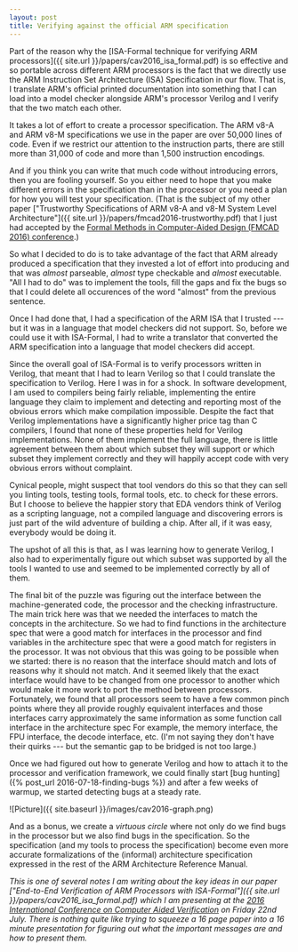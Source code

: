 ```yaml
---
layout: post
title: Verifying against the official ARM specification
---
```


Part of the reason why  the [ISA-Formal technique for verifying ARM
processors]({{ site.url }}/papers/cav2016_isa_formal.pdf) is so effective and
so portable across different ARM processors is the fact that we directly use the
ARM Instruction Set Architecture (ISA) Specification in our flow.
That is, I translate ARM's official printed documentation into something that
I can load into a model checker alongside ARM's processor Verilog and I verify
that the two match each other.

It takes a lot of effort to create a processor specification.  The ARM v8-A and
ARM v8-M specifications we use in the paper are over 50,000 lines of code.
Even if we restrict our attention to the instruction parts, there are still
more than 31,000 of code and more than 1,500 instruction encodings.

And if you think you can write that much code without introducing errors, then
you are fooling yourself.  So you either need to hope that you make different
errors in the specification than in the processor or you need a plan for how
you will test your specification.  (That is the subject of my other paper
["Trustworthy Specifications of ARM v8-A and v8-M System Level
Architecture"]({{ site.url }}/papers/fmcad2016-trustworthy.pdf) that I just had
accepted by the [Formal Methods in Computer-Aided Design (FMCAD 2016)
conference](http://www.cs.utexas.edu/users/hunt/FMCAD/FMCAD16/index.shtml).)

So what I decided to do is to take advantage of the fact that ARM already
produced a specification that they invested a lot of effort into producing and
that was _almost_ parseable, _almost_ type checkable and _almost_ executable.
"All I had to do" was to implement the tools, fill the gaps and fix the bugs so
that I could delete all occurences of the word "almost" from the previous
sentence.

Once I had done that, I had a specification of the ARM ISA that I trusted --- but
it was in a language that model checkers did not support.  So, before we could
use it with ISA-Formal, I had to write a translator that converted the ARM
specification into a language that model checkers did accept.

Since the overall goal of ISA-Formal is to verify processors written in
Verilog, that meant that I had to learn Verilog so that I could translate the
specification to Verilog.  Here I was in for a shock.  In software
development, I am used to compilers being fairly reliable, implementing
the entire language they claim to implement and detecting and reporting
most of the obvious errors which make compilation impossible.
Despite the fact that Verilog implementations have a significantly
higher price tag than C compilers, I found that none of these properties
held for Verilog implementations.  None of them implement the full language,
there is little agreement between them about which subset they will support
or which subset they implement correctly and they will happily accept code
with very obvious errors without complaint.

Cynical people, might suspect that tool vendors do this so that
they can sell you linting tools, testing tools, formal tools, etc. to check for
these errors.  But I choose to believe the happier story that EDA vendors think
of Verilog as a scripting language, not a compiled language and discovering
errors is just part of the wild adventure of building a chip.  After all, if it
was easy, everybody would be doing it.

The upshot of all this is that, as I was learning how to generate
Verilog, I also had to experimentally figure out which subset was supported by
all the tools I wanted to use and seemed to be implemented correctly by all of
them.

The final bit of the puzzle was figuring out the interface between the
machine-generated code, the processor and the checking infrastructure.  The
main trick here was that we needed the interfaces to match the concepts in the
architecture.  So we had to find functions in the architecture spec that were
a good match for interfaces in the processor and find variables in the
architecture spec that were a good match for registers in the processor.  It
was not obvious that this was going to be possible when we started: there is no
reason that the interface should match and lots of reasons why it should not
match.  And it seemed likely that the exact interface would have to be changed
from one processor to another which would make it more work to port the method
between processors.  Fortunately, we found that all processors seem to have
a few common pinch points where they all provide roughly equivalent interfaces
and those interfaces carry approximately the same information as some function
call interface in the architecture spec For example, the memory interface, the
FPU interface, the decode interface, etc.  (I'm not saying they don't have their
quirks --- but the semantic gap to be bridged is not too large.)

Once we had figured out how to generate Verilog and how to attach it to the
processor and verification framework, we could finally start
[bug hunting]({% post_url 2016-07-18-finding-bugs %})
and after a few weeks of warmup, we started detecting bugs at
a steady rate.

![Picture]({{ site.baseurl }}/images/cav2016-graph.png)

And as a bonus, we create a _virtuous circle_ where not only do we find bugs in
the processor but we also find bugs in the specification.  So the specification
(and my tools to process the specification) become even more accurate
formalizations of the (informal) architecture specification expressed in the
rest of the ARM Architecture Reference Manual.



_This is one of several notes I am writing about the key ideas in our
paper ["End-to-End Verification of ARM Processors with ISA-Formal"]({{ site.url
}}/papers/cav2016_isa_formal.pdf) which I am presenting at the [2016
International Conference on Computer Aided
Verification](http://i-cav.org/2016/) on Friday 22nd July.  There is nothing
quite like trying to squeeze a 16 page paper into a 16 minute presentation for
figuring out what the important messages are and how to present them._

